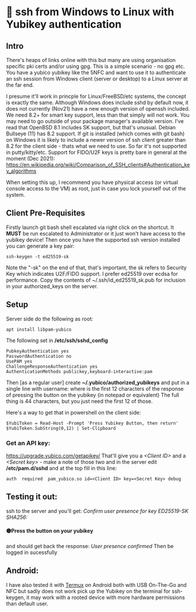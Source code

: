 # 🔑 ssh from Windows to Linux with Yubikey authentication

## Intro
There's heaps of links online with this but many are using organisation specific pki certs and/or using gpg.
This is a simple scenario - no gpg etc. You have a yubico yubikey like the 5NFC and want to use it to authenticate
an ssh session from Windows client (server or desktop) to a Linux server at the far end. 

I presume it'll work in princple for Linux/FreeBSD/etc systems, the concept is exactly the same.
Although Windows does include sshd by default now, it does not currently (Nov21) have a new enough version 
of openssh included. We need 8.2+ for smart key support, less than that simply will not work. You may need
to go outside of your package manager's available version. I've read that OpenBSD 8.1 includes SK support,
but that's unusual. Debian Bullseye (11) has 8.2 support. 
If git is installed (which comes with git bash) on Windows it is likely to include a newer version of ssh client
greater than 8.2 for the client side - thats what we need to use. So far it's not supported in putty/kitty/etc.
Support for FIDO/U2F keys is pretty bare in general at the moment (Dec 2021): 
https://en.wikipedia.org/wiki/Comparison_of_SSH_clients#Authentication_key_algorithms

When setting this up, I recommend you have physical access (or virtual console access to the VM) as root, just in
case you lock yourself out of the system. 

## Client Pre-Requisites
Firstly launch git bash shell escalated via right click on the shortcut. It **MUST** be run escalated to Administrator
or it just won't have access to the yubikey device!
Then once you have the supported ssh version installed you can generate a key pair:

~~~
ssh-keygen -t ed25519-sk
~~~

Note the "-sk" on the end of that, that's important, the sk refers to Security Key which indicates
U2F/FIDO support. I prefer ed25519 over ecdsa for performance. 
Copy the contents of ~/.ssh/id_ed25519_sk.pub for inclusion in your authorized_keys on the server. 

## Setup

Server side do the following as root:
~~~
apt install libpam-yubico
~~~
The following set in **/etc/ssh/sshd_config**
~~~
PubkeyAuthentication yes
PasswordAuthentication no
UsePAM yes
ChallengeResponseAuthentication yes
AuthenticationMethods publickey,keyboard-interactive:pam
~~~
Then [as a regular user] create **~/.yubico/authorized_yubikeys** and
put in a single line with username:*<token-id>* where *<token-id>* is the first
12 characters of the response of pressing the button on the yubikey (in notepad or equivalent)
The full thing is 44 characters, but you just need the first 12 of those.

Here's a way to get that in powershell on the client side:
~~~
$YubiToken = Read-Host -Prompt 'Press Yubikey Button, then return'
$YubiToken.SubString(0,12) | Set-Clipboard
~~~


### Get an API key:
https://upgrade.yubico.com/getapikey/
That'll give you a *&lt;Client ID>*	and a *&lt;Secret key>* - make a note of those two
and in the server edit **/etc/pam.d/sshd**  and at the top fill in this line:

~~~
auth  required  pam_yubico.so id=<Client ID> key=<Secret Key> debug
~~~

## Testing it out:
ssh to the server and you'll get:
*Confirm user presence for key ED25519-SK SHA256:<bunch of characters>*

#### 🟡Press the button on your yubikey
and should get back the response:
*User presence confirmed*
Then be logged in sucessfully
  
## Android:
I have also tested it with [Termux](https://wiki.termux.com/wiki/Main_Page) on Android both with USB On-The-Go and
NFC but sadly does not work pick up the Yubikey on the terminal for ssh-keygen, it may work with a rooted device
with more hardware permissions than default user. 
